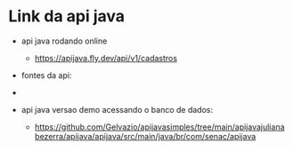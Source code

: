 # Link da api java
* api java rodando online
     * https://apijava.fly.dev/api/v1/cadastros
* fontes da api:
* 

* api java versao demo acessando o banco de dados:
   * https://github.com/Gelvazio/apijavasimples/tree/main/apijavajulianabezerra/apijava/apijava/src/main/java/br/com/senac/apijava



  